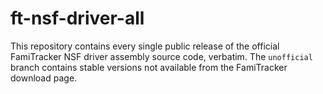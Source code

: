 # ft-nsf-driver-all

This repository contains every single public release of the official FamiTracker
NSF driver assembly source code, verbatim. The `unofficial` branch contains
stable versions not available from the FamiTracker download page.
